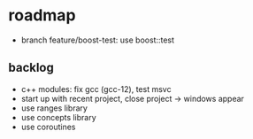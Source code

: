 # roadmap
- branch feature/boost-test: use boost::test

## backlog
- c++ modules: fix gcc (gcc-12), test msvc
- start up with recent project, close project
  -> windows appear
- use ranges library
- use concepts library
- use coroutines

